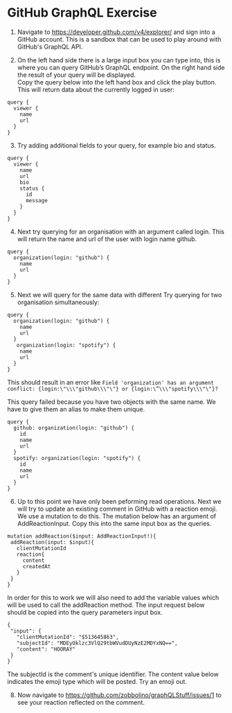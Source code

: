 GitHub GraphQL Exercise
=======================

1. Navigate to https://developer.github.com/v4/explorer/ and sign into a GitHub account. This is a sandbox that can be used to play around with GitHub's GraphQL API.

2. On the left hand side there is a large input box you can type into, this is where you can query GitHub’s GraphQL endpoint. On the right hand side the result of your query will be displayed.  
Copy the query below into the left hand box and click the play button. This will return data about the currently logged in user:


```
query {
  viewer {
    name
    url
  }
}
```


3. Try adding additional fields to your query, for example bio and status.

```
query {
  viewer {
    name
    url
    bio
    status {
      id
      message
    }
  }
}
```

4. Next try querying for an organisation with an argument called login. This will return the name and url of the user with login name github.

```
query {
  organization(login: "github") {
    name
    url
  }
}
```

5. Next we will query for the same data with different Try querying for two organisation simultaneously:

```
query {
  organization(login: "github") {
    name
    url
  }
   organization(login: "spotify") {
    name
    url
  }
}
```

This should result in an error like `Field 'organization' has an argument conflict: {login:\"\\\"github\\\"\"} or {login:\”\\\"spotify\\\"\"}?`

This query failed because you have two objects with the same name. We have to give them an alias to make them unique.

```
query {
  github: organization(login: "github") {
    id
    name
    url
  }
  spotify: organization(login: "spotify") {
    id
    name
    url
  }
}
```

6. Up to this point we have only been peforming read operations. Next we will try to update an existing comment in GitHub with a reaction emoji. We use a mutation to do this. The mutation below has an argument of AddReactionInput.  Copy this into the same input box as the queries.

```
mutation addReaction($input: AddReactionInput!){
 addReaction(input: $input){
   clientMutationId
   reaction{
     content
     createdAt
   }
 }
}
```
In order for this to work we will also need to add the variable values which will be used to call the addReaction method. 
The input request below should be copied into the query parameters input box. 

```
{
 "input": {
   "clientMutationId": "$513645863",
   "subjectId": "MDEyOklzc3VlQ29tbWVudDUyNzE2MDYxNQ==",
   "content": "HOORAY"
 }
}
```
The subjectId is the comment's unique identifier. The content value below indicates the emoji type which will be posted. Try an emoji out. 

8. Now navigate to https://github.com/zobbolino/graphQLStuff/issues/1 to see your reaction reflected on the comment.





